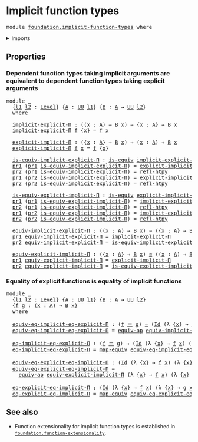 # Implicit function types

<pre class="Agda"><a id="36" class="Keyword">module</a> <a id="43" href="foundation.implicit-function-types.html" class="Module">foundation.implicit-function-types</a> <a id="78" class="Keyword">where</a>
</pre>
<details><summary>Imports</summary>

<pre class="Agda"><a id="134" class="Keyword">open</a> <a id="139" class="Keyword">import</a> <a id="146" href="foundation.dependent-pair-types.html" class="Module">foundation.dependent-pair-types</a>
<a id="178" class="Keyword">open</a> <a id="183" class="Keyword">import</a> <a id="190" href="foundation.universe-levels.html" class="Module">foundation.universe-levels</a>

<a id="218" class="Keyword">open</a> <a id="223" class="Keyword">import</a> <a id="230" href="foundation-core.equivalences.html" class="Module">foundation-core.equivalences</a>
<a id="259" class="Keyword">open</a> <a id="264" class="Keyword">import</a> <a id="271" href="foundation-core.homotopies.html" class="Module">foundation-core.homotopies</a>
<a id="298" class="Keyword">open</a> <a id="303" class="Keyword">import</a> <a id="310" href="foundation-core.identity-types.html" class="Module">foundation-core.identity-types</a>
</pre>
</details>

## Properties

### Dependent function types taking implicit arguments are equivalent to dependent function types taking explicit arguments

<pre class="Agda"><a id="506" class="Keyword">module</a> <a id="513" href="foundation.implicit-function-types.html#513" class="Module">_</a>
  <a id="517" class="Symbol">{</a><a id="518" href="foundation.implicit-function-types.html#518" class="Bound">l1</a> <a id="521" href="foundation.implicit-function-types.html#521" class="Bound">l2</a> <a id="524" class="Symbol">:</a> <a id="526" href="Agda.Primitive.html#742" class="Postulate">Level</a><a id="531" class="Symbol">}</a> <a id="533" class="Symbol">{</a><a id="534" href="foundation.implicit-function-types.html#534" class="Bound">A</a> <a id="536" class="Symbol">:</a> <a id="538" href="Agda.Primitive.html#388" class="Primitive">UU</a> <a id="541" href="foundation.implicit-function-types.html#518" class="Bound">l1</a><a id="543" class="Symbol">}</a> <a id="545" class="Symbol">{</a><a id="546" href="foundation.implicit-function-types.html#546" class="Bound">B</a> <a id="548" class="Symbol">:</a> <a id="550" href="foundation.implicit-function-types.html#534" class="Bound">A</a> <a id="552" class="Symbol">→</a> <a id="554" href="Agda.Primitive.html#388" class="Primitive">UU</a> <a id="557" href="foundation.implicit-function-types.html#521" class="Bound">l2</a><a id="559" class="Symbol">}</a>
  <a id="563" class="Keyword">where</a>

  <a id="572" href="foundation.implicit-function-types.html#572" class="Function">implicit-explicit-Π</a> <a id="592" class="Symbol">:</a> <a id="594" class="Symbol">((</a><a id="596" href="foundation.implicit-function-types.html#596" class="Bound">x</a> <a id="598" class="Symbol">:</a> <a id="600" href="foundation.implicit-function-types.html#534" class="Bound">A</a><a id="601" class="Symbol">)</a> <a id="603" class="Symbol">→</a> <a id="605" href="foundation.implicit-function-types.html#546" class="Bound">B</a> <a id="607" href="foundation.implicit-function-types.html#596" class="Bound">x</a><a id="608" class="Symbol">)</a> <a id="610" class="Symbol">→</a> <a id="612" class="Symbol">{</a><a id="613" href="foundation.implicit-function-types.html#613" class="Bound">x</a> <a id="615" class="Symbol">:</a> <a id="617" href="foundation.implicit-function-types.html#534" class="Bound">A</a><a id="618" class="Symbol">}</a> <a id="620" class="Symbol">→</a> <a id="622" href="foundation.implicit-function-types.html#546" class="Bound">B</a> <a id="624" href="foundation.implicit-function-types.html#613" class="Bound">x</a>
  <a id="628" href="foundation.implicit-function-types.html#572" class="Function">implicit-explicit-Π</a> <a id="648" href="foundation.implicit-function-types.html#648" class="Bound">f</a> <a id="650" class="Symbol">{</a><a id="651" href="foundation.implicit-function-types.html#651" class="Bound">x</a><a id="652" class="Symbol">}</a> <a id="654" class="Symbol">=</a> <a id="656" href="foundation.implicit-function-types.html#648" class="Bound">f</a> <a id="658" href="foundation.implicit-function-types.html#651" class="Bound">x</a>

  <a id="663" href="foundation.implicit-function-types.html#663" class="Function">explicit-implicit-Π</a> <a id="683" class="Symbol">:</a> <a id="685" class="Symbol">({</a><a id="687" href="foundation.implicit-function-types.html#687" class="Bound">x</a> <a id="689" class="Symbol">:</a> <a id="691" href="foundation.implicit-function-types.html#534" class="Bound">A</a><a id="692" class="Symbol">}</a> <a id="694" class="Symbol">→</a> <a id="696" href="foundation.implicit-function-types.html#546" class="Bound">B</a> <a id="698" href="foundation.implicit-function-types.html#687" class="Bound">x</a><a id="699" class="Symbol">)</a> <a id="701" class="Symbol">→</a> <a id="703" class="Symbol">(</a><a id="704" href="foundation.implicit-function-types.html#704" class="Bound">x</a> <a id="706" class="Symbol">:</a> <a id="708" href="foundation.implicit-function-types.html#534" class="Bound">A</a><a id="709" class="Symbol">)</a> <a id="711" class="Symbol">→</a> <a id="713" href="foundation.implicit-function-types.html#546" class="Bound">B</a> <a id="715" href="foundation.implicit-function-types.html#704" class="Bound">x</a>
  <a id="719" href="foundation.implicit-function-types.html#663" class="Function">explicit-implicit-Π</a> <a id="739" href="foundation.implicit-function-types.html#739" class="Bound">f</a> <a id="741" href="foundation.implicit-function-types.html#741" class="Bound">x</a> <a id="743" class="Symbol">=</a> <a id="745" href="foundation.implicit-function-types.html#739" class="Bound">f</a> <a id="747" class="Symbol">{</a><a id="748" href="foundation.implicit-function-types.html#741" class="Bound">x</a><a id="749" class="Symbol">}</a>

  <a id="754" href="foundation.implicit-function-types.html#754" class="Function">is-equiv-implicit-explicit-Π</a> <a id="783" class="Symbol">:</a> <a id="785" href="foundation-core.equivalences.html#1647" class="Function">is-equiv</a> <a id="794" href="foundation.implicit-function-types.html#572" class="Function">implicit-explicit-Π</a>
  <a id="816" href="foundation.dependent-pair-types.html#603" class="Field">pr1</a> <a id="820" class="Symbol">(</a><a id="821" href="foundation.dependent-pair-types.html#603" class="Field">pr1</a> <a id="825" href="foundation.implicit-function-types.html#754" class="Function">is-equiv-implicit-explicit-Π</a><a id="853" class="Symbol">)</a> <a id="855" class="Symbol">=</a> <a id="857" href="foundation.implicit-function-types.html#663" class="Function">explicit-implicit-Π</a>
  <a id="879" href="foundation.dependent-pair-types.html#615" class="Field">pr2</a> <a id="883" class="Symbol">(</a><a id="884" href="foundation.dependent-pair-types.html#603" class="Field">pr1</a> <a id="888" href="foundation.implicit-function-types.html#754" class="Function">is-equiv-implicit-explicit-Π</a><a id="916" class="Symbol">)</a> <a id="918" class="Symbol">=</a> <a id="920" href="foundation-core.homotopies.html#2906" class="Function">refl-htpy</a>
  <a id="932" href="foundation.dependent-pair-types.html#603" class="Field">pr1</a> <a id="936" class="Symbol">(</a><a id="937" href="foundation.dependent-pair-types.html#615" class="Field">pr2</a> <a id="941" href="foundation.implicit-function-types.html#754" class="Function">is-equiv-implicit-explicit-Π</a><a id="969" class="Symbol">)</a> <a id="971" class="Symbol">=</a> <a id="973" href="foundation.implicit-function-types.html#663" class="Function">explicit-implicit-Π</a>
  <a id="995" href="foundation.dependent-pair-types.html#615" class="Field">pr2</a> <a id="999" class="Symbol">(</a><a id="1000" href="foundation.dependent-pair-types.html#615" class="Field">pr2</a> <a id="1004" href="foundation.implicit-function-types.html#754" class="Function">is-equiv-implicit-explicit-Π</a><a id="1032" class="Symbol">)</a> <a id="1034" class="Symbol">=</a> <a id="1036" href="foundation-core.homotopies.html#2906" class="Function">refl-htpy</a>

  <a id="1049" href="foundation.implicit-function-types.html#1049" class="Function">is-equiv-explicit-implicit-Π</a> <a id="1078" class="Symbol">:</a> <a id="1080" href="foundation-core.equivalences.html#1647" class="Function">is-equiv</a> <a id="1089" href="foundation.implicit-function-types.html#663" class="Function">explicit-implicit-Π</a>
  <a id="1111" href="foundation.dependent-pair-types.html#603" class="Field">pr1</a> <a id="1115" class="Symbol">(</a><a id="1116" href="foundation.dependent-pair-types.html#603" class="Field">pr1</a> <a id="1120" href="foundation.implicit-function-types.html#1049" class="Function">is-equiv-explicit-implicit-Π</a><a id="1148" class="Symbol">)</a> <a id="1150" class="Symbol">=</a> <a id="1152" href="foundation.implicit-function-types.html#572" class="Function">implicit-explicit-Π</a>
  <a id="1174" href="foundation.dependent-pair-types.html#615" class="Field">pr2</a> <a id="1178" class="Symbol">(</a><a id="1179" href="foundation.dependent-pair-types.html#603" class="Field">pr1</a> <a id="1183" href="foundation.implicit-function-types.html#1049" class="Function">is-equiv-explicit-implicit-Π</a><a id="1211" class="Symbol">)</a> <a id="1213" class="Symbol">=</a> <a id="1215" href="foundation-core.homotopies.html#2906" class="Function">refl-htpy</a>
  <a id="1227" href="foundation.dependent-pair-types.html#603" class="Field">pr1</a> <a id="1231" class="Symbol">(</a><a id="1232" href="foundation.dependent-pair-types.html#615" class="Field">pr2</a> <a id="1236" href="foundation.implicit-function-types.html#1049" class="Function">is-equiv-explicit-implicit-Π</a><a id="1264" class="Symbol">)</a> <a id="1266" class="Symbol">=</a> <a id="1268" href="foundation.implicit-function-types.html#572" class="Function">implicit-explicit-Π</a>
  <a id="1290" href="foundation.dependent-pair-types.html#615" class="Field">pr2</a> <a id="1294" class="Symbol">(</a><a id="1295" href="foundation.dependent-pair-types.html#615" class="Field">pr2</a> <a id="1299" href="foundation.implicit-function-types.html#1049" class="Function">is-equiv-explicit-implicit-Π</a><a id="1327" class="Symbol">)</a> <a id="1329" class="Symbol">=</a> <a id="1331" href="foundation-core.homotopies.html#2906" class="Function">refl-htpy</a>

  <a id="1344" href="foundation.implicit-function-types.html#1344" class="Function">equiv-implicit-explicit-Π</a> <a id="1370" class="Symbol">:</a> <a id="1372" class="Symbol">((</a><a id="1374" href="foundation.implicit-function-types.html#1374" class="Bound">x</a> <a id="1376" class="Symbol">:</a> <a id="1378" href="foundation.implicit-function-types.html#534" class="Bound">A</a><a id="1379" class="Symbol">)</a> <a id="1381" class="Symbol">→</a> <a id="1383" href="foundation.implicit-function-types.html#546" class="Bound">B</a> <a id="1385" href="foundation.implicit-function-types.html#1374" class="Bound">x</a><a id="1386" class="Symbol">)</a> <a id="1388" href="foundation-core.equivalences.html#2669" class="Function Operator">≃</a> <a id="1390" class="Symbol">({</a><a id="1392" href="foundation.implicit-function-types.html#1392" class="Bound">x</a> <a id="1394" class="Symbol">:</a> <a id="1396" href="foundation.implicit-function-types.html#534" class="Bound">A</a><a id="1397" class="Symbol">}</a> <a id="1399" class="Symbol">→</a> <a id="1401" href="foundation.implicit-function-types.html#546" class="Bound">B</a> <a id="1403" href="foundation.implicit-function-types.html#1392" class="Bound">x</a><a id="1404" class="Symbol">)</a>
  <a id="1408" href="foundation.dependent-pair-types.html#603" class="Field">pr1</a> <a id="1412" href="foundation.implicit-function-types.html#1344" class="Function">equiv-implicit-explicit-Π</a> <a id="1438" class="Symbol">=</a> <a id="1440" href="foundation.implicit-function-types.html#572" class="Function">implicit-explicit-Π</a>
  <a id="1462" href="foundation.dependent-pair-types.html#615" class="Field">pr2</a> <a id="1466" href="foundation.implicit-function-types.html#1344" class="Function">equiv-implicit-explicit-Π</a> <a id="1492" class="Symbol">=</a> <a id="1494" href="foundation.implicit-function-types.html#754" class="Function">is-equiv-implicit-explicit-Π</a>

  <a id="1526" href="foundation.implicit-function-types.html#1526" class="Function">equiv-explicit-implicit-Π</a> <a id="1552" class="Symbol">:</a> <a id="1554" class="Symbol">({</a><a id="1556" href="foundation.implicit-function-types.html#1556" class="Bound">x</a> <a id="1558" class="Symbol">:</a> <a id="1560" href="foundation.implicit-function-types.html#534" class="Bound">A</a><a id="1561" class="Symbol">}</a> <a id="1563" class="Symbol">→</a> <a id="1565" href="foundation.implicit-function-types.html#546" class="Bound">B</a> <a id="1567" href="foundation.implicit-function-types.html#1556" class="Bound">x</a><a id="1568" class="Symbol">)</a> <a id="1570" href="foundation-core.equivalences.html#2669" class="Function Operator">≃</a> <a id="1572" class="Symbol">((</a><a id="1574" href="foundation.implicit-function-types.html#1574" class="Bound">x</a> <a id="1576" class="Symbol">:</a> <a id="1578" href="foundation.implicit-function-types.html#534" class="Bound">A</a><a id="1579" class="Symbol">)</a> <a id="1581" class="Symbol">→</a> <a id="1583" href="foundation.implicit-function-types.html#546" class="Bound">B</a> <a id="1585" href="foundation.implicit-function-types.html#1574" class="Bound">x</a><a id="1586" class="Symbol">)</a>
  <a id="1590" href="foundation.dependent-pair-types.html#603" class="Field">pr1</a> <a id="1594" href="foundation.implicit-function-types.html#1526" class="Function">equiv-explicit-implicit-Π</a> <a id="1620" class="Symbol">=</a> <a id="1622" href="foundation.implicit-function-types.html#663" class="Function">explicit-implicit-Π</a>
  <a id="1644" href="foundation.dependent-pair-types.html#615" class="Field">pr2</a> <a id="1648" href="foundation.implicit-function-types.html#1526" class="Function">equiv-explicit-implicit-Π</a> <a id="1674" class="Symbol">=</a> <a id="1676" href="foundation.implicit-function-types.html#1049" class="Function">is-equiv-explicit-implicit-Π</a>
</pre>
### Equality of explicit functions is equality of implicit functions

<pre class="Agda"><a id="1788" class="Keyword">module</a> <a id="1795" href="foundation.implicit-function-types.html#1795" class="Module">_</a>
  <a id="1799" class="Symbol">{</a><a id="1800" href="foundation.implicit-function-types.html#1800" class="Bound">l1</a> <a id="1803" href="foundation.implicit-function-types.html#1803" class="Bound">l2</a> <a id="1806" class="Symbol">:</a> <a id="1808" href="Agda.Primitive.html#742" class="Postulate">Level</a><a id="1813" class="Symbol">}</a> <a id="1815" class="Symbol">{</a><a id="1816" href="foundation.implicit-function-types.html#1816" class="Bound">A</a> <a id="1818" class="Symbol">:</a> <a id="1820" href="Agda.Primitive.html#388" class="Primitive">UU</a> <a id="1823" href="foundation.implicit-function-types.html#1800" class="Bound">l1</a><a id="1825" class="Symbol">}</a> <a id="1827" class="Symbol">{</a><a id="1828" href="foundation.implicit-function-types.html#1828" class="Bound">B</a> <a id="1830" class="Symbol">:</a> <a id="1832" href="foundation.implicit-function-types.html#1816" class="Bound">A</a> <a id="1834" class="Symbol">→</a> <a id="1836" href="Agda.Primitive.html#388" class="Primitive">UU</a> <a id="1839" href="foundation.implicit-function-types.html#1803" class="Bound">l2</a><a id="1841" class="Symbol">}</a>
  <a id="1845" class="Symbol">{</a><a id="1846" href="foundation.implicit-function-types.html#1846" class="Bound">f</a> <a id="1848" href="foundation.implicit-function-types.html#1848" class="Bound">g</a> <a id="1850" class="Symbol">:</a> <a id="1852" class="Symbol">(</a><a id="1853" href="foundation.implicit-function-types.html#1853" class="Bound">x</a> <a id="1855" class="Symbol">:</a> <a id="1857" href="foundation.implicit-function-types.html#1816" class="Bound">A</a><a id="1858" class="Symbol">)</a> <a id="1860" class="Symbol">→</a> <a id="1862" href="foundation.implicit-function-types.html#1828" class="Bound">B</a> <a id="1864" href="foundation.implicit-function-types.html#1853" class="Bound">x</a><a id="1865" class="Symbol">}</a>
  <a id="1869" class="Keyword">where</a>

  <a id="1878" href="foundation.implicit-function-types.html#1878" class="Function">equiv-eq-implicit-eq-explicit-Π</a> <a id="1910" class="Symbol">:</a> <a id="1912" class="Symbol">(</a><a id="1913" href="foundation.implicit-function-types.html#1846" class="Bound">f</a> <a id="1915" href="foundation-core.identity-types.html#1953" class="Function Operator">＝</a> <a id="1917" href="foundation.implicit-function-types.html#1848" class="Bound">g</a><a id="1918" class="Symbol">)</a> <a id="1920" href="foundation-core.equivalences.html#2669" class="Function Operator">≃</a> <a id="1922" class="Symbol">(</a><a id="1923" href="foundation-core.identity-types.html#1881" class="Datatype">Id</a> <a id="1926" class="Symbol">(λ</a> <a id="1929" class="Symbol">{</a><a id="1930" href="foundation.implicit-function-types.html#1930" class="Bound">x</a><a id="1931" class="Symbol">}</a> <a id="1933" class="Symbol">→</a> <a id="1935" href="foundation.implicit-function-types.html#1846" class="Bound">f</a> <a id="1937" href="foundation.implicit-function-types.html#1930" class="Bound">x</a><a id="1938" class="Symbol">)</a> <a id="1940" class="Symbol">(λ</a> <a id="1943" class="Symbol">{</a><a id="1944" href="foundation.implicit-function-types.html#1944" class="Bound">x</a><a id="1945" class="Symbol">}</a> <a id="1947" class="Symbol">→</a> <a id="1949" href="foundation.implicit-function-types.html#1848" class="Bound">g</a> <a id="1951" href="foundation.implicit-function-types.html#1944" class="Bound">x</a><a id="1952" class="Symbol">))</a>
  <a id="1957" href="foundation.implicit-function-types.html#1878" class="Function">equiv-eq-implicit-eq-explicit-Π</a> <a id="1989" class="Symbol">=</a> <a id="1991" href="foundation-core.equivalences.html#21294" class="Function">equiv-ap</a> <a id="2000" href="foundation.implicit-function-types.html#1344" class="Function">equiv-implicit-explicit-Π</a> <a id="2026" href="foundation.implicit-function-types.html#1846" class="Bound">f</a> <a id="2028" href="foundation.implicit-function-types.html#1848" class="Bound">g</a>

  <a id="2033" href="foundation.implicit-function-types.html#2033" class="Function">eq-implicit-eq-explicit-Π</a> <a id="2059" class="Symbol">:</a> <a id="2061" class="Symbol">(</a><a id="2062" href="foundation.implicit-function-types.html#1846" class="Bound">f</a> <a id="2064" href="foundation-core.identity-types.html#1953" class="Function Operator">＝</a> <a id="2066" href="foundation.implicit-function-types.html#1848" class="Bound">g</a><a id="2067" class="Symbol">)</a> <a id="2069" class="Symbol">→</a> <a id="2071" class="Symbol">(</a><a id="2072" href="foundation-core.identity-types.html#1881" class="Datatype">Id</a> <a id="2075" class="Symbol">(λ</a> <a id="2078" class="Symbol">{</a><a id="2079" href="foundation.implicit-function-types.html#2079" class="Bound">x</a><a id="2080" class="Symbol">}</a> <a id="2082" class="Symbol">→</a> <a id="2084" href="foundation.implicit-function-types.html#1846" class="Bound">f</a> <a id="2086" href="foundation.implicit-function-types.html#2079" class="Bound">x</a><a id="2087" class="Symbol">)</a> <a id="2089" class="Symbol">(λ</a> <a id="2092" class="Symbol">{</a><a id="2093" href="foundation.implicit-function-types.html#2093" class="Bound">x</a><a id="2094" class="Symbol">}</a> <a id="2096" class="Symbol">→</a> <a id="2098" href="foundation.implicit-function-types.html#1848" class="Bound">g</a> <a id="2100" href="foundation.implicit-function-types.html#2093" class="Bound">x</a><a id="2101" class="Symbol">))</a>
  <a id="2106" href="foundation.implicit-function-types.html#2033" class="Function">eq-implicit-eq-explicit-Π</a> <a id="2132" class="Symbol">=</a> <a id="2134" href="foundation-core.equivalences.html#2869" class="Function">map-equiv</a> <a id="2144" href="foundation.implicit-function-types.html#1878" class="Function">equiv-eq-implicit-eq-explicit-Π</a>

  <a id="2179" href="foundation.implicit-function-types.html#2179" class="Function">equiv-eq-explicit-eq-implicit-Π</a> <a id="2211" class="Symbol">:</a> <a id="2213" class="Symbol">(</a><a id="2214" href="foundation-core.identity-types.html#1881" class="Datatype">Id</a> <a id="2217" class="Symbol">(λ</a> <a id="2220" class="Symbol">{</a><a id="2221" href="foundation.implicit-function-types.html#2221" class="Bound">x</a><a id="2222" class="Symbol">}</a> <a id="2224" class="Symbol">→</a> <a id="2226" href="foundation.implicit-function-types.html#1846" class="Bound">f</a> <a id="2228" href="foundation.implicit-function-types.html#2221" class="Bound">x</a><a id="2229" class="Symbol">)</a> <a id="2231" class="Symbol">(λ</a> <a id="2234" class="Symbol">{</a><a id="2235" href="foundation.implicit-function-types.html#2235" class="Bound">x</a><a id="2236" class="Symbol">}</a> <a id="2238" class="Symbol">→</a> <a id="2240" href="foundation.implicit-function-types.html#1848" class="Bound">g</a> <a id="2242" href="foundation.implicit-function-types.html#2235" class="Bound">x</a><a id="2243" class="Symbol">))</a> <a id="2246" href="foundation-core.equivalences.html#2669" class="Function Operator">≃</a> <a id="2248" class="Symbol">(</a><a id="2249" href="foundation.implicit-function-types.html#1846" class="Bound">f</a> <a id="2251" href="foundation-core.identity-types.html#1953" class="Function Operator">＝</a> <a id="2253" href="foundation.implicit-function-types.html#1848" class="Bound">g</a><a id="2254" class="Symbol">)</a>
  <a id="2258" href="foundation.implicit-function-types.html#2179" class="Function">equiv-eq-explicit-eq-implicit-Π</a> <a id="2290" class="Symbol">=</a>
    <a id="2296" href="foundation-core.equivalences.html#21294" class="Function">equiv-ap</a> <a id="2305" href="foundation.implicit-function-types.html#1526" class="Function">equiv-explicit-implicit-Π</a> <a id="2331" class="Symbol">(λ</a> <a id="2334" class="Symbol">{</a><a id="2335" href="foundation.implicit-function-types.html#2335" class="Bound">x</a><a id="2336" class="Symbol">}</a> <a id="2338" class="Symbol">→</a> <a id="2340" href="foundation.implicit-function-types.html#1846" class="Bound">f</a> <a id="2342" href="foundation.implicit-function-types.html#2335" class="Bound">x</a><a id="2343" class="Symbol">)</a> <a id="2345" class="Symbol">(λ</a> <a id="2348" class="Symbol">{</a><a id="2349" href="foundation.implicit-function-types.html#2349" class="Bound">x</a><a id="2350" class="Symbol">}</a> <a id="2352" class="Symbol">→</a> <a id="2354" href="foundation.implicit-function-types.html#1848" class="Bound">g</a> <a id="2356" href="foundation.implicit-function-types.html#2349" class="Bound">x</a><a id="2357" class="Symbol">)</a>

  <a id="2362" href="foundation.implicit-function-types.html#2362" class="Function">eq-explicit-eq-implicit-Π</a> <a id="2388" class="Symbol">:</a> <a id="2390" class="Symbol">(</a><a id="2391" href="foundation-core.identity-types.html#1881" class="Datatype">Id</a> <a id="2394" class="Symbol">(λ</a> <a id="2397" class="Symbol">{</a><a id="2398" href="foundation.implicit-function-types.html#2398" class="Bound">x</a><a id="2399" class="Symbol">}</a> <a id="2401" class="Symbol">→</a> <a id="2403" href="foundation.implicit-function-types.html#1846" class="Bound">f</a> <a id="2405" href="foundation.implicit-function-types.html#2398" class="Bound">x</a><a id="2406" class="Symbol">)</a> <a id="2408" class="Symbol">(λ</a> <a id="2411" class="Symbol">{</a><a id="2412" href="foundation.implicit-function-types.html#2412" class="Bound">x</a><a id="2413" class="Symbol">}</a> <a id="2415" class="Symbol">→</a> <a id="2417" href="foundation.implicit-function-types.html#1848" class="Bound">g</a> <a id="2419" href="foundation.implicit-function-types.html#2412" class="Bound">x</a><a id="2420" class="Symbol">))</a> <a id="2423" class="Symbol">→</a> <a id="2425" class="Symbol">(</a><a id="2426" href="foundation.implicit-function-types.html#1846" class="Bound">f</a> <a id="2428" href="foundation-core.identity-types.html#1953" class="Function Operator">＝</a> <a id="2430" href="foundation.implicit-function-types.html#1848" class="Bound">g</a><a id="2431" class="Symbol">)</a>
  <a id="2435" href="foundation.implicit-function-types.html#2362" class="Function">eq-explicit-eq-implicit-Π</a> <a id="2461" class="Symbol">=</a> <a id="2463" href="foundation-core.equivalences.html#2869" class="Function">map-equiv</a> <a id="2473" href="foundation.implicit-function-types.html#2179" class="Function">equiv-eq-explicit-eq-implicit-Π</a>
</pre>
## See also

- Function extensionality for implicit function types is established in
  [`foundation.function-extensionality`](foundation.function-extensionality.md).
